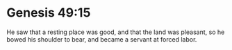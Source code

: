 # Genesis 49:15

He saw that a resting place was good, and that the land was pleasant, so he bowed his shoulder to bear, and became a servant at forced labor.
